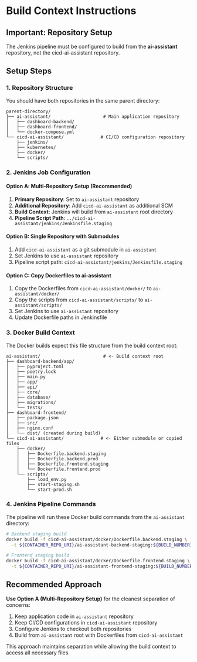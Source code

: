 # Build Context Instructions

## Important: Repository Setup

The Jenkins pipeline must be configured to build from the **ai-assistant** repository, not the cicd-ai-assistant repository.

## Setup Steps

### 1. Repository Structure
You should have both repositories in the same parent directory:
```
parent-directory/
├── ai-assistant/                    # Main application repository
│   ├── dashboard-backend/
│   ├── dashboard-frontend/
│   └── docker-compose.yml
└── cicd-ai-assistant/              # CI/CD configuration repository
    ├── jenkins/
    ├── kubernetes/
    ├── docker/
    └── scripts/
```

### 2. Jenkins Job Configuration

#### Option A: Multi-Repository Setup (Recommended)
1. **Primary Repository**: Set to `ai-assistant` repository
2. **Additional Repository**: Add `cicd-ai-assistant` as additional SCM
3. **Build Context**: Jenkins will build from `ai-assistant` root directory
4. **Pipeline Script Path**: `../cicd-ai-assistant/jenkins/Jenkinsfile.staging`

#### Option B: Single Repository with Submodules
1. Add `cicd-ai-assistant` as a git submodule in `ai-assistant`
2. Set Jenkins to use `ai-assistant` repository
3. Pipeline script path: `cicd-ai-assistant/jenkins/Jenkinsfile.staging`

#### Option C: Copy Dockerfiles to ai-assistant
1. Copy the Dockerfiles from `cicd-ai-assistant/docker/` to `ai-assistant/docker/`
2. Copy the scripts from `cicd-ai-assistant/scripts/` to `ai-assistant/scripts/`
3. Set Jenkins to use `ai-assistant` repository
4. Update Dockerfile paths in Jenkinsfile

### 3. Docker Build Context

The Docker builds expect this file structure from the build context root:
```
ai-assistant/                        # <- Build context root
├── dashboard-backend/app/
│   ├── pyproject.toml
│   ├── poetry.lock
│   ├── main.py
│   ├── app/
│   ├── api/
│   ├── core/
│   ├── database/
│   ├── migrations/
│   └── tests/
├── dashboard-frontend/
│   ├── package.json
│   ├── src/
│   ├── nginx.conf
│   └── dist/ (created during build)
└── cicd-ai-assistant/              # <- Either submodule or copied files
    ├── docker/
    │   ├── Dockerfile.backend.staging
    │   ├── Dockerfile.backend.prod
    │   ├── Dockerfile.frontend.staging
    │   └── Dockerfile.frontend.prod
    └── scripts/
        ├── load_env.py
        ├── start-staging.sh
        └── start-prod.sh
```

### 4. Jenkins Pipeline Commands

The pipeline will run these Docker build commands from the `ai-assistant` directory:
```bash
# Backend staging build
docker build -f cicd-ai-assistant/docker/Dockerfile.backend.staging \
  -t ${CONTAINER_REPO_URI}/ai-assistant-backend-staging:${BUILD_NUMBER} .

# Frontend staging build  
docker build -f cicd-ai-assistant/docker/Dockerfile.frontend.staging \
  -t ${CONTAINER_REPO_URI}/ai-assistant-frontend-staging:${BUILD_NUMBER} .
```

## Recommended Approach

**Use Option A (Multi-Repository Setup)** for the cleanest separation of concerns:

1. Keep application code in `ai-assistant` repository
2. Keep CI/CD configurations in `cicd-ai-assistant` repository  
3. Configure Jenkins to checkout both repositories
4. Build from `ai-assistant` root with Dockerfiles from `cicd-ai-assistant`

This approach maintains separation while allowing the build context to access all necessary files.
